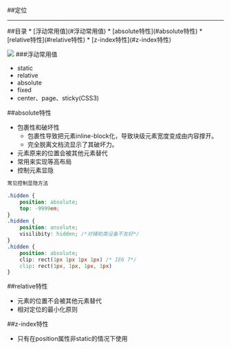 ##定位
<hr />
##目录
* [浮动常用值](#浮动常用值)
* [absolute特性](#absolute特性)
* [relative特性](#relative特性)
* [z-index特性](#z-index特性)

![](https://leohxj.gitbooks.io/front-end-database/content/html-and-css-basic/assets/Visual-formatting-model.jpg)
###<a id="浮动常用值">浮动常用值</a>
* static
* relative
* absolute
* fixed
* center、page、sticky(CSS3)

##<a id="absolute特性">absolute特性</a>
* 包裹性和破坏性       
    * 包裹性导致把元素inline-block化，导致块级元素宽度变成由内容撑开。    
    * 完全脱离文档流显示了其破坏力。
* 元素原来的位置会被其他元素替代
* 常用来实现等高布局
* 控制元素显隐     
```css
常见控制显隐方法

.hidden {
    position: absolute;
    top: -9999em;
}
.hidden {
    position: ansolute;
    visilibity: hidden; /*对辅助类设备不友好*/
}
.hidden {
    position: absolute;
    clip: rect(1px 1px 1px 1px) /* IE6 7*/
    clip: rect(1px, 1px, 1px, 1px)
}
```


##<a id="relative特性">relative特性</a>
* 元素的位置不会被其他元素替代
* 相对定位的最小化原则

##<a id="z-index特性">z-index特性</a>
* 只有在position属性非static的情况下使用
